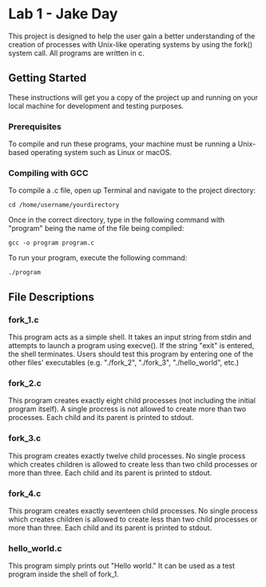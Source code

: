 # Lab 1 - Jake Day

This project is designed to help the user gain a better understanding of the creation of processes with Unix-like operating systems by using the fork() system call. All programs are written in c.

## Getting Started

These instructions will get you a copy of the project up and running on your local machine for development and testing purposes.

### Prerequisites

To compile and run these programs, your machine must be running a Unix-based operating system such as Linux or macOS.

### Compiling with GCC

To compile a .c file, open up Terminal and navigate to the project directory:

```
cd /home/username/yourdirectory
```

Once in the correct directory, type in the following command with "program" being the name of the file being compiled:
```
gcc -o program program.c
```

To run your program, execute the following command:

```
./program
```

## File Descriptions

### fork_1.c

This program acts as a simple shell. It takes an input string from stdin and attempts to launch a program using execve(). If the string "exit" is entered, the shell terminates. Users should test this program by entering one of the other files' executables (e.g. "./fork_2", "./fork_3", "./hello_world", etc.)

### fork_2.c

This program creates exactly eight child processes (not including the initial program itself). A single procress is not allowed to create more than two processes. Each child and its parent is printed to stdout.

### fork_3.c

This program creates exactly twelve child processes. No single process which creates children is allowed to create less than two child processes or more than three. Each child and its parent is printed to stdout.

### fork_4.c

This program creates exactly seventeen child processes. No single process which creates children is allowed to create less than two child processes or more than three. Each child and its parent is printed to stdout.

### hello_world.c

This program simply prints out "Hello world." It can be used as a test program inside the shell of fork_1.
